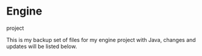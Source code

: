 Engine
======

project

This is my backup set of files for my engine project with Java, changes and updates will be listed below.
